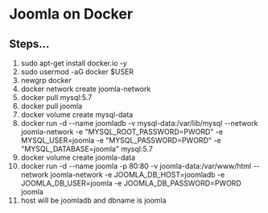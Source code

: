 # Joomla on Docker

## Steps...

1. sudo apt-get install docker.io -y
2. sudo usermod -aG docker $USER
3. newgrp docker
4. docker network create joomla-network
5. docker pull mysql:5.7
6. docker pull joomla
7. docker volume create mysql-data
8. docker run -d --name joomladb  -v mysql-data:/var/lib/mysql --network joomla-network -e "MYSQL_ROOT_PASSWORD=PWORD" -e MYSQL_USER=joomla -e "MYSQL_PASSWORD=PWORD" -e "MYSQL_DATABASE=joomla" mysql:5.7
9. docker volume create joomla-data
10. docker run -d --name joomla -p 80:80 -v joomla-data:/var/www/html --network joomla-network -e JOOMLA_DB_HOST=joomladb -e JOOMLA_DB_USER=joomla -e JOOMLA_DB_PASSWORD=PWORD joomla
11. host will be joomladb and dbname is joomla
